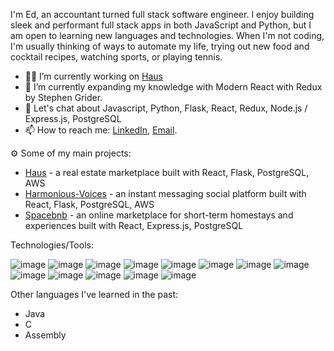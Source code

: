 I'm Ed, an accountant turned full stack software engineer. I enjoy building sleek and performant full stack apps in both JavaScript and Python, but I am open to learning new languages and technologies. When I'm not coding, I'm usually thinking of ways to automate my life, trying out new food and cocktail recipes, watching sports, or playing tennis.

- 👨‍💻 I’m currently working on [Haus](https://house-me.onrender.com/)
- 🌱 I’m currently expanding my knowledge with Modern React with Redux by Stephen Grider.
- 💬 Let's chat about Javascript, Python, Flask, React, Redux, Node.js / Express.js, PostgreSQL
- 📫 How to reach me: [LinkedIn](https://www.linkedin.com/in/edgarulloa/), [Email](mailTo:ulloa.edgar0203@gmail.com).

⚙️ Some of my main projects:
- [Haus](https://house-me.onrender.com/) - a real estate marketplace built with React, Flask, PostgreSQL, AWS
- [Harmonious-Voices](https://harmonious-voices.herokuapp.com/) - an instant messaging social platform built with React, Flask, PostgreSQL, AWS
- [Spacebnb](https://spacebnb.onrender.com/) - an online marketplace for short-term homestays and experiences built with React, Express.js, PostgreSQL

Technologies/Tools:

![image](https://img.shields.io/badge/HTML5-E34F26?style=for-the-badge&logo=html5&logoColor=white)
![image](https://img.shields.io/badge/CSS3-1572B6?style=for-the-badge&logo=css3&logoColor=white)
![image](https://img.shields.io/badge/JavaScript-323330?style=for-the-badge&logo=javascript&logoColor=F7DF1E)
![image](https://img.shields.io/badge/Python-FFD43B?style=for-the-badge&logo=python&logoColor=blue)
![image](https://img.shields.io/badge/React-20232A?style=for-the-badge&logo=react&logoColor=61DAFB)
![image](https://img.shields.io/badge/Redux-593D88?style=for-the-badge&logo=redux&logoColor=white)
![image](https://img.shields.io/badge/Flask-000000?style=for-the-badge&logo=flask&logoColor=white)
![image](https://img.shields.io/badge/Node.js-339933?style=for-the-badge&logo=nodedotjs&logoColor=white)
![image](https://img.shields.io/badge/Express.js-000000?style=for-the-badge&logo=express&logoColor=white)
![image](https://img.shields.io/badge/PostgreSQL-316192?style=for-the-badge&logo=postgresql&logoColor=white)
![image](https://img.shields.io/badge/Amazon_AWS-FF9900?style=for-the-badge&logo=amazonaws&logoColor=white)
![image](https://img.shields.io/badge/Docker-2CA5E0?style=for-the-badge&logo=docker&logoColor=white)
![image](https://img.shields.io/badge/Postman-FF6C37?style=for-the-badge&logo=Postman&logoColor=white)

Other languages I've learned in the past:
- Java
- C
- Assembly
